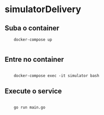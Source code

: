 # simulatorDelivery

## Suba o container
```
    docker-compose up
    

```

## Entre no container
```

    docker-compose exec -it simulator bash

```

## Execute o service
```

    go run main.go
    
```